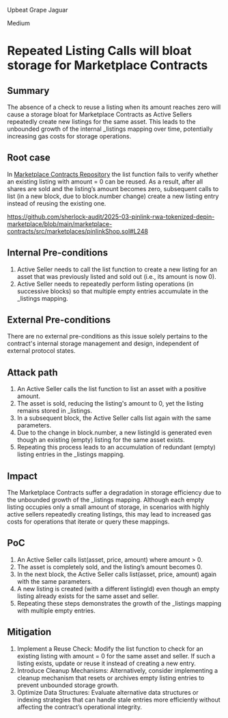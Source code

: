 Upbeat Grape Jaguar

Medium

# Repeated Listing Calls will bloat storage for Marketplace Contracts

## Summary
The absence of a check to reuse a listing when its amount reaches zero will cause a storage bloat for Marketplace Contracts as Active Sellers repeatedly create new listings for the same asset. This leads to the unbounded growth of the internal _listings mapping over time, potentially increasing gas costs for storage operations.

## Root case
In [Marketplace Contracts Repository](https://github.com/sherlock-audit/2025-03-pinlink-rwa-tokenized-depin-marketplace/tree/main/marketplace-contracts) the list function fails to verify whether an existing listing with amount = 0 can be reused. As a result, after all shares are sold and the listing’s amount becomes zero, subsequent calls to list (in a new block, due to block.number change) create a new listing entry instead of reusing the existing one.

https://github.com/sherlock-audit/2025-03-pinlink-rwa-tokenized-depin-marketplace/blob/main/marketplace-contracts/src/marketplaces/pinlinkShop.sol#L248

## Internal Pre-conditions
1. Active Seller needs to call the list function to create a new listing for an asset that was previously listed and sold out (i.e., its amount is now 0).
2. Active Seller needs to repeatedly perform listing operations (in successive blocks) so that multiple empty entries accumulate in the _listings mapping.

## External Pre-conditions
There are no external pre-conditions as this issue solely pertains to the contract's internal storage management and design, independent of external protocol states.

## Attack path
1. An Active Seller calls the list function to list an asset with a positive amount.
2. The asset is sold, reducing the listing's amount to 0, yet the listing remains stored in _listings.
3. In a subsequent block, the Active Seller calls list again with the same parameters.
4. Due to the change in block.number, a new listingId is generated even though an existing (empty) listing for the same asset exists.
5. Repeating this process leads to an accumulation of redundant (empty) listing entries in the _listings mapping.

## Impact
The Marketplace Contracts suffer a degradation in storage efficiency due to the unbounded growth of the _listings mapping. Although each empty listing occupies only a small amount of storage, in scenarios with highly active sellers repeatedly creating listings, this may lead to increased gas costs for operations that iterate or query these mappings.

## PoC
1. An Active Seller calls list(asset, price, amount) where amount > 0.
2. The asset is completely sold, and the listing’s amount becomes 0.
3. In the next block, the Active Seller calls list(asset, price, amount) again with the same parameters.
4. A new listing is created (with a different listingId) even though an empty listing already exists for the same asset and seller.
5. Repeating these steps demonstrates the growth of the _listings mapping with multiple empty entries.

## Mitigation
1. Implement a Reuse Check: Modify the list function to check for an existing listing with amount = 0 for the same asset and seller. If such a listing exists, update or reuse it instead of creating a new entry.
2. Introduce Cleanup Mechanisms: Alternatively, consider implementing a cleanup mechanism that resets or archives empty listing entries to prevent unbounded storage growth.
3. Optimize Data Structures: Evaluate alternative data structures or indexing strategies that can handle stale entries more efficiently without affecting the contract’s operational integrity.